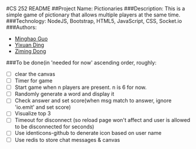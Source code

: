 #CS 252 README
##Project Name: Pictionaries
###Description: This is a simple game of pictionary that allows multiple players at the same time.
###Technology: NodeJS, Bootstrap, HTML5, JavaScript, CSS, Socket.io
###Authors:
- [Minghao Guo](https://github.com/minaaa1003)
- [Yixuan Ding](https://github.com/yixd)
- [Ziming Dong](https://github.com/dongzm1201) 


###To be done(in 'needed for now' ascending order, roughly:
- [ ] clear the canvas
- [ ] Timer for game
- [ ] Start game when n players are present. n is 6 for now.
- [ ] Randomly generate a word and display it
- [ ] Check answer and set score(when msg match to answer, ignore 'io.emit' and set score)
- [ ] Visualize top 3
- [ ] Timeout for disconnect (so reload page won't affect and user is allowed to be disconnected for seconds)
- [ ] Use identicons-github to denerate icon based on user name
- [ ] Use redis to store chat messages & canvas

